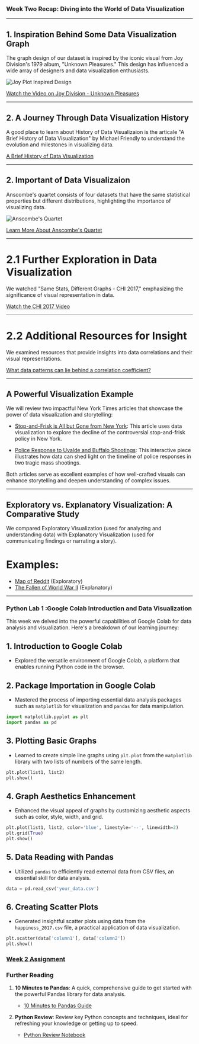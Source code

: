 ### Week Two Recap: Diving into the World of Data Visualization

---

## 1. Inspiration Behind Some Data Visualization Graph
The graph design of our dataset is inspired by the iconic visual from Joy Division's 1979 album, "Unknown Pleasures." This design has influenced a wide array of designers and data visualization enthusiasts.

![Joy Plot Inspired Design](media/joy-plot%201.jpg)


[Watch the Video on Joy Division - Unknown Pleasures](https://www.youtube.com/embed/oo7lt0lLOvg?start=436&amp;feature=oembed)

---

## 2. A Journey Through Data Visualization History
A good place to learn about History of Data Visualizaion is the articale  "A Brief History of Data Visualization" by Michael Friendly to understand the evolution and milestones in visualizing data.

[A Brief History of Data Visualization](reading/A_Brief_History_of_Data_Visualization-2.pdf)

---

## 2. Important of Data Visualizaion
Anscombe's quartet consists of four datasets that have the same statistical properties but different distributions, highlighting the importance of visualizing data.

![Anscombe's Quartet](media/2560px-Anscombe's_quartet_3.svg.png)

[Learn More About Anscombe's Quartet](https://en.wikipedia.org/wiki/Anscombe%27s_quartet)

---

# 2.1 Further Exploration in Data Visualization
We watched "Same Stats, Different Graphs - CHI 2017," emphasizing the significance of visual representation in data.

[Watch the CHI 2017 Video](https://www.youtube.com/embed/DbJyPELmhJc?feature=oembed)

---

# 2.2 Additional Resources for Insight
 We examined resources that provide insights into data correlations and their visual representations.

[What data patterns can lie behind a correlation coefficient?](what-correlations-look-like.pdf)


---

## A Powerful Visualization Example

 We will review two impactful New York Times articles that showcase the power of data visualization and storytelling:

   - [Stop-and-Frisk is All but Gone from New York](https://www.nytimes.com/interactive/2014/09/19/nyregion/stop-and-frisk-is-all-but-gone-from-new-york.html?_r=0): This article uses data visualization to explore the decline of the controversial stop-and-frisk policy in New York.
   
   - [Police Response to Uvalde and Buffalo Shootings](https://www.nytimes.com/interactive/2022/06/22/us/shootings-police-response-uvalde-buffalo.html): This interactive piece illustrates how data can shed light on the timeline of police responses in two tragic mass shootings.

Both articles serve as excellent examples of how well-crafted visuals can enhance storytelling and deepen understanding of complex issues.

---

## Exploratory vs. Explanatory Visualization: A Comparative Study
We compared Exploratory Visualization (used for analyzing and understanding data) with Explanatory Visualization (used for communicating findings or narrating a story).

# Examples:
- [Map of Reddit](https://anvaka.github.io/map-of-reddit/?x=19992.255291973044&y=21168.629572051443&z=6703.234703310886&v=2) (Exploratory)
- [The Fallen of World War II](http://www.fallen.io/ww2/) (Explanatory)




---

### Python Lab 1 :Google Colab Introduction and Data Visualization



This week we delved into the powerful capabilities of Google Colab for data analysis and visualization. Here's a breakdown of our learning journey:

## 1. Introduction to Google Colab
   - Explored the versatile environment of Google Colab, a platform that enables running Python code in the browser.

## 2. Package Importation in Google Colab
   - Mastered the process of importing essential data analysis packages such as `matplotlib` for visualization and `pandas` for data manipulation.
   ```python
   import matplotlib.pyplot as plt
   import pandas as pd
   ```

## 3. Plotting Basic Graphs
   - Learned to create simple line graphs using `plt.plot` from the `matplotlib` library with two lists of numbers of the same length.
   ```python
   plt.plot(list1, list2)
   plt.show()
   ```

## 4. Graph Aesthetics Enhancement
   - Enhanced the visual appeal of graphs by customizing aesthetic aspects such as color, style, width, and grid.
   ```python
   plt.plot(list1, list2, color='blue', linestyle='--', linewidth=2)
   plt.grid(True)
   plt.show()
   ```

## 5. Data Reading with Pandas
   - Utilized `pandas` to efficiently read external data from CSV files, an essential skill for data analysis.
   ```python
   data = pd.read_csv('your_data.csv')
   ```

## 6. Creating Scatter Plots
   - Generated insightful scatter plots using data from the `happiness_2017.csv` file, a practical application of data visualization.
   ```python
   plt.scatter(data['column1'], data['column2'])
   plt.show()
   ```


### [Week 2 Assignment](Week2_Assignment_Fall_2025.ipynb)

  
### Further Reading

1. **10 Minutes to Pandas**: A quick, comprehensive guide to get started with the powerful Pandas library for data analysis.
   - [10 Minutes to Pandas Guide](https://pandas.pydata.org/docs/user_guide/10min.html)

2. **Python Review**: Review key Python concepts and techniques, ideal for refreshing your knowledge or getting up to speed.
   - [Python Review Notebook](lab01supp-python_review.ipynb)



